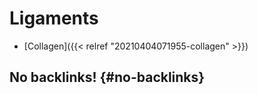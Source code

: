 # Ligaments


-   [Collagen]({{< relref "20210404071955-collagen" >}})


## No backlinks! {#no-backlinks}


